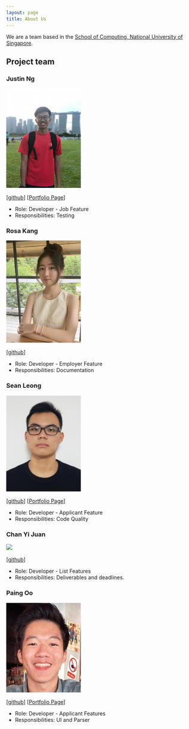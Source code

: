 ```yaml
---
layout: page
title: About Us
---
```


We are a team based in the [School of Computing, National University of Singapore](http://www.comp.nus.edu.sg).

## Project team

### Justin Ng

<img src="images/justinnje.png" width="200px">

[[github](https://github.com/Justinnje)]
[[Portfolio Page](https://ay2122s2-cs2103t-w15-1.github.io/tp/team/justinnje.html)]

* Role: Developer - Job Feature
* Responsibilities: Testing

### Rosa Kang

<img src="images/ro4k9.png" width="200px">

[[github](https://github.com/ro4k9)]

* Role: Developer - Employer Feature
* Responsibilities: Documentation

### Sean Leong

<img src="images/seanleong339.png" width="200px">

[[github](http://github.com/seanleong339)]
[[Portfolio Page](https://ay2122s2-cs2103t-w15-1.github.io/tp/team/seanleong339.html)]

* Role: Developer - Applicant Feature
* Responsibilities: Code Quality

### Chan Yi Juan

<img src="images/chanyijuan.png" width="200px">

[[github](http://github.com/chanyijuan)]

* Role: Developer - List Features
* Responsibilities: Deliverables and deadlines.

### Paing Oo

<img src="images/e0543517.png" width="200px">

[[github](http://github.com/e0543517)]
[[Portfolio Page](https://ay2122s2-cs2103t-w15-1.github.io/tp/team/e0543517.html)]

* Role: Developer - Applicant Features
* Responsibilities: UI and Parser
